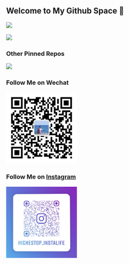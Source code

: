 ## Welcome to My Github Space 👋

![](https://github-readme-stats.vercel.app/api?username=highestop&show_icons=true)

![](https://github-readme-stats.vercel.app/api/top-langs/?username=highestop&layout=compact)

### Other Pinned Repos

[![](https://github-readme-stats.vercel.app/api/pin?username=yfd-feer&repo=frontend-reading)](https://github.com/yfd-feer/frontend-reading/issues)

### Follow Me on Wechat

<img src="./src/微信公众号.jpg" width="192">

### Follow Me on [Instagram](https://www.instagram.com/highestop_instalife/)

<img src="./src/ins.jpg" width="192">
